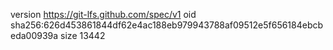 version https://git-lfs.github.com/spec/v1
oid sha256:626d453861844df62e4ac188eb979943788af09512e5f656184ebcbeda00939a
size 13442
